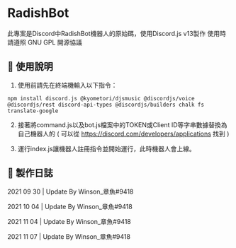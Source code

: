 # RadishBot
此專案是Discord中RadishBot機器人的原始碼，使用Discord.js v13製作
使用時請遵照 GNU GPL 開源協議

## 🔮 使用說明
1. 使用前請先在終端機輸入以下指令：
```
npm install discord.js @kyometori/djsmusic @discordjs/voice @discordjs/rest discord-api-types @discordjs/builders chalk fs translate-google
```

2. 接著將command.js以及bot.js檔案中的TOKEN或Client ID等字串數據替換為自己機器人的
( 可以從 https://discord.com/developers/applications 找到 )

3. 運行index.js讓機器人註冊指令並開始運行，此時機器人會上線。

## 📌 製作日誌

2021 09 30 | Update By Winson_章魚#9418

2021 10 04 | Update By Winson_章魚#9418

2021 11 04 | Update By Winson_章魚#9418

2021 11 07 | Update By Winson_章魚#9418
